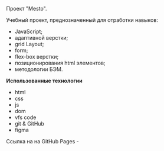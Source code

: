 Проект "Mesto".

Учебный проект, преднозначенный для отработки навыков:
- JavaScript;
- адаптивной верстки;
- grid Layout;
- form;
- flex-box верстки;
- позиционирования html элементов;
- методологии БЭМ.


**Использованные технологии**
- html
- css
- js
- dom
- vfs code
- git & GitHub
- figma

Ссылка на на GitHub Pages - 
